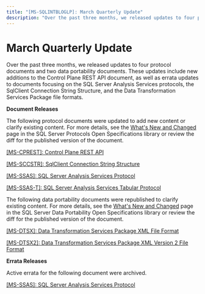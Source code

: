 ```yaml
---
title: "[MS-SQLINTBLOGLP]: March Quarterly Update"
description: "Over the past three months, we released updates to four protocol documents and two data portability documents. These updates include new"
---
```


# March Quarterly Update

<p> </p>
<p>Over the past three months, we released updates to four
protocol documents and two data portability documents. These updates include
new additions to the Control Plane REST API document, as well as errata updates
to documents focusing on the SQL Server Analysis Services protocols, the
SqlClient Connection String Structure, and the Data Transformation Services
Package file formats.</p>

<p><b>Document Releases</b></p>

<p>The following protocol documents were updated to add new
content or clarify existing content. For more details, see the <span><a href="https://docs.microsoft.com/en-us/openspecs/sql_server_protocols/ms-sqlprotlp/2efaa6c9-699e-4e2c-9ea7-d342ad51a988">What's
New and Changed</a></span> page in the SQL Server Protocols Open Specifications
library or review the diff for the published version of the document.</p>

<p><span><a href="https://docs.microsoft.com/en-us/openspecs/sql_server_protocols/ms-cprest/8fc422db-5e90-4dae-8a2a-aab4dd5503e9">[MS-CPREST]:
Control Plane REST API</a></span></p>

<p><span><a href="https://docs.microsoft.com/en-us/openspecs/sql_server_protocols/ms-sccstr/f57903e4-18af-4281-aa9e-9b2198bde494">[MS-SCCSTR]:
SqlClient Connection String Structure</a></span></p>

<p><span><a href="https://docs.microsoft.com/en-us/openspecs/sql_server_protocols/ms-ssas/854a72f2-d637-4be3-b60f-6a44422e80c9">[MS-SSAS]:
SQL Server Analysis Services Protocol</a></span></p>

<p><span><a href="https://docs.microsoft.com/en-us/openspecs/sql_server_protocols/ms-ssas-t/f85cd3b9-690c-4bc7-a1f0-a854d7daecd8">[MS-SSAS-T]:
SQL Server Analysis Services Tabular Protocol</a></span> </p>

<p>The following data portability documents were republished to
clarify existing content. For more details, see the <span><a href="https://docs.microsoft.com/en-us/openspecs/sql_data_portability/ms-sqlportlp/62997c70-b816-4f30-82f5-333503fe52e2">What's
New and Changed</a></span> page in the SQL Server Data Portability Open
Specifications library or review the diff for the published version of the
document.</p>

<p><span><a href="https://docs.microsoft.com/en-us/openspecs/sql_data_portability/ms-dtsx/235600e9-0c13-4b5b-a388-aa3c65aec1dd">[MS-DTSX]:
Data Transformation Services Package XML File Format</a></span></p>

<p><span><a href="https://docs.microsoft.com/en-us/openspecs/sql_data_portability/ms-dtsx2/fb216aa4-62ab-41c8-a6d5-5b1002739d21">[MS-DTSX2]:
Data Transformation Services Package XML Version 2 File Format</a></span></p>

<p><b>Errata Releases</b></p>

<p>Active errata for the following document were archived.</p>

<p><span><a href="https://sqlprotocoldoc.blob.core.windows.net/productionsqlarchives/MS-SSAS/%5bMS-SSAS%5d-200902-errata.pdf">[MS-SSAS]:
SQL Server Analysis Services Protocol</a></span></p>


                